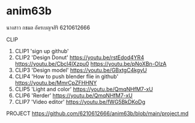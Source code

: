 # anim63b

นางสาว กชมล อัครเบญจสิริ 6210612666

CLIP
1. CLIP1 'sign up github'
2. CLIP2 'Design Donut' https://youtu.be/rstEdod4YR4 https://youtu.be/CbcI4IXzpu0 https://youtu.be/pNoXBn-OlzA
3. CLIP3 'Design model' https://youtu.be/GBxtgC4kgyU
4. CLIP4 'How to push blender flie in github' https://youtu.be/MmrCpZFHHNY
5. CLIP5 'Light and color' https://youtu.be/QmqNHfM7-xU
6. CLIP6 'Rerder' https://youtu.be/QmqNHfM7-xU
7. CLIP7 'Video editor' https://youtu.be/fWG5BkDKoDg

PROJECT
https://github.com/6210612666/anim63b/blob/main/project.md
